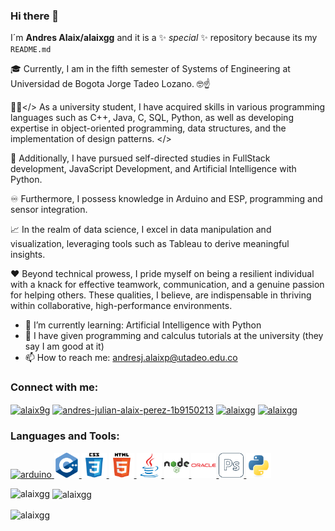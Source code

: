 ### Hi there 👋


I´m **Andres Alaix/alaixgg** and it is a ✨ _special_ ✨ repository because its my  `README.md`

🎓 Currently, I am in the fifth semester of Systems of Engineering at Universidad de Bogota Jorge Tadeo Lozano. 🤓☝️ 

👨‍💻</> As a university student, I have acquired skills in various programming languages such as C++, Java, C, SQL, Python, as well as developing expertise in object-oriented programming, data structures, and the implementation of design patterns. </> 

🧠 Additionally, I have pursued self-directed studies in FullStack development, JavaScript Development, and Artificial Intelligence with Python.  

♾️ Furthermore, I possess knowledge in Arduino and ESP, programming and sensor integration. 

📈 In the realm of data science, I excel in data manipulation and visualization, leveraging tools such as Tableau to derive meaningful insights.

❤️ Beyond technical prowess, I pride myself on being a resilient individual with a knack for effective teamwork, communication, and a genuine passion for helping others. These qualities, I believe, are indispensable in thriving within collaborative, high-performance environments.

- 🌱 I’m currently learning: Artificial Intelligence with Python
- 📖 I have given programming and calculus tutorials at the university (they say I am good at it)
- 📫 How to reach me: andresj.alaixp@utadeo.edu.co

<h3 align="left">Connect with me:</h3>
<p align="left">
<a href="https://twitter.com/alaix9g" target="blank"><img align="center" src="https://raw.githubusercontent.com/rahuldkjain/github-profile-readme-generator/master/src/images/icons/Social/twitter.svg" alt="alaix9g" height="30" width="40" /></a>
<a href="https://linkedin.com/in/andres-julian-alaix-perez-1b9150213" target="blank"><img align="center" src="https://raw.githubusercontent.com/rahuldkjain/github-profile-readme-generator/master/src/images/icons/Social/linked-in-alt.svg" alt="andres-julian-alaix-perez-1b9150213" height="30" width="40" /></a>
<a href="https://instagram.com/alaixgg" target="blank"><img align="center" src="https://raw.githubusercontent.com/rahuldkjain/github-profile-readme-generator/master/src/images/icons/Social/instagram.svg" alt="alaixgg" height="30" width="40" /></a>
<a href="https://discord.gg/alaixgg" target="blank"><img align="center" src="https://raw.githubusercontent.com/rahuldkjain/github-profile-readme-generator/master/src/images/icons/Social/discord.svg" alt="alaixgg" height="30" width="40" /></a>
</p>

<h3 align="left">Languages and Tools:</h3>
<p align="left"> <a href="https://www.arduino.cc/" target="_blank" rel="noreferrer"> <img src="https://cdn.worldvectorlogo.com/logos/arduino-1.svg" alt="arduino" width="40" height="40"/> </a> <a href="https://www.cprogramming.com/" target="_blank" rel="noreferrer"> <img src="https://raw.githubusercontent.com/devicons/devicon/master/icons/cplusplus/cplusplus-original.svg" alt="cplusplus" width="40" height="40"/> </a> <a href="https://www.w3schools.com/css/" target="_blank" rel="noreferrer"> <img src="https://raw.githubusercontent.com/devicons/devicon/master/icons/css3/css3-original-wordmark.svg" alt="css3" width="40" height="40"/> </a> <a href="https://www.w3.org/html/" target="_blank" rel="noreferrer"> <img src="https://raw.githubusercontent.com/devicons/devicon/master/icons/html5/html5-original-wordmark.svg" alt="html5" width="40" height="40"/> </a> <a href="https://www.java.com" target="_blank" rel="noreferrer"> <img src="https://raw.githubusercontent.com/devicons/devicon/master/icons/java/java-original.svg" alt="java" width="40" height="40"/> </a> <a href="https://nodejs.org" target="_blank" rel="noreferrer"> <img src="https://raw.githubusercontent.com/devicons/devicon/master/icons/nodejs/nodejs-original-wordmark.svg" alt="nodejs" width="40" height="40"/> </a> <a href="https://www.oracle.com/" target="_blank" rel="noreferrer"> <img src="https://raw.githubusercontent.com/devicons/devicon/master/icons/oracle/oracle-original.svg" alt="oracle" width="40" height="40"/> </a> <a href="https://www.photoshop.com/en" target="_blank" rel="noreferrer"> <img src="https://raw.githubusercontent.com/devicons/devicon/master/icons/photoshop/photoshop-line.svg" alt="photoshop" width="40" height="40"/> </a> <a href="https://www.python.org" target="_blank" rel="noreferrer"> <img src="https://raw.githubusercontent.com/devicons/devicon/master/icons/python/python-original.svg" alt="python" width="40" height="40"/> </a> </p>

<p><img align="left" src="https://github-readme-stats.vercel.app/api/top-langs?username=alaixgg&show_icons=true&locale=en&layout=compact" alt="alaixgg" /></p>

<p>&nbsp;<img align="center" src="https://github-readme-stats.vercel.app/api?username=alaixgg&show_icons=true&locale=en" alt="alaixgg" /></p>

<p><img align="center" src="https://github-readme-streak-stats.herokuapp.com/?user=alaixgg&" alt="alaixgg" /></p>

